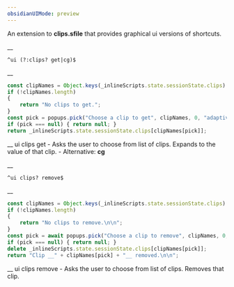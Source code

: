 ```yaml
---
obsidianUIMode: preview
---
```


An extension to __clips.sfile__ that provides graphical ui versions of shortcuts.


__
```
^ui (?:clips? get|cg)$
```
__
```js
const clipNames = Object.keys(_inlineScripts.state.sessionState.clips).sort();
if (!clipNames.length)
{
	return "No clips to get.";
}
const pick = popups.pick("Choose a clip to get", clipNames, 0, "adaptive");
if (pick === null) { return null; }
return _inlineScripts.state.sessionState.clips[clipNames[pick]];
```
__
ui clips get - Asks the user to choose from list of clips.
Expands to the value of that clip.
	- Alternative: __cg__


__
```
^ui clips? remove$
```
__
```js
const clipNames = Object.keys(_inlineScripts.state.sessionState.clips).sort();
if (!clipNames.length)
{
	return "No clips to remove.\n\n";
}
const pick = await popups.pick("Choose a clip to remove", clipNames, 0, "adaptive");
if (pick === null) { return null; }
delete _inlineScripts.state.sessionState.clips[clipNames[pick]];
return "Clip __" + clipNames[pick] + "__ removed.\n\n";
```
__
ui clips remove - Asks the user to choose from list of clips.
Removes that clip.
